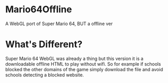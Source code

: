 # Mario64Offline
A WebGL port of Super Mario 64, BUT a offline ver

# What's Different?

Super Mario 64 WebGL was already a thing but this version it is a downloadable offline HTML to play without wifi. So for example if schools blocked the other domains of the game simply download the file and avoid schools detecting a blocked website.
